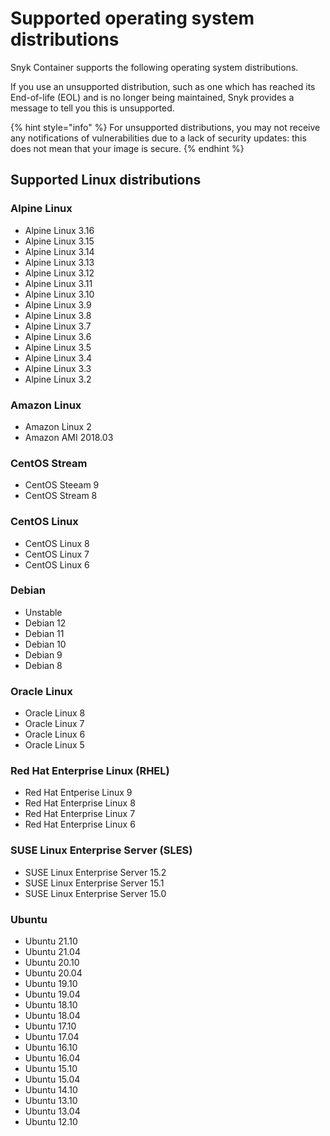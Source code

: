 # Supported operating system distributions

Snyk Container supports the following operating system distributions.

If you use an unsupported distribution, such as one which has reached its End-of-life (EOL) and is no longer being maintained, Snyk provides a message to tell you this is unsupported.

{% hint style="info" %}
For unsupported distributions, you may not receive any notifications of vulnerabilities due to a lack of security updates: this does not mean that your image is secure.
{% endhint %}

## Supported Linux distributions

### Alpine Linux

* Alpine Linux 3.16
* Alpine Linux 3.15
* Alpine Linux 3.14
* Alpine Linux 3.13
* Alpine Linux 3.12
* Alpine Linux 3.11
* Alpine Linux 3.10
* Alpine Linux 3.9
* Alpine Linux 3.8
* Alpine Linux 3.7
* Alpine Linux 3.6
* Alpine Linux 3.5
* Alpine Linux 3.4
* Alpine Linux 3.3
* Alpine Linux 3.2

### Amazon Linux

* Amazon Linux 2
* Amazon AMI 2018.03

### CentOS Stream

* CentOS Steeam 9
* CentOS Stream 8

### CentOS Linux

* CentOS Linux 8
* CentOS Linux 7
* CentOS Linux 6

### Debian

* Unstable
* Debian 12
* Debian 11
* Debian 10
* Debian 9
* Debian 8

### Oracle Linux

* Oracle Linux 8
* Oracle Linux 7
* Oracle Linux 6
* Oracle Linux 5

### Red Hat Enterprise Linux (RHEL)

* Red Hat Entperise Linux 9
* Red Hat Enterprise Linux 8
* Red Hat Enterprise Linux 7
* Red Hat Enterprise Linux 6

### SUSE Linux Enterprise Server (SLES)

* SUSE Linux Enterprise Server 15.2
* SUSE Linux Enterprise Server 15.1
* SUSE Linux Enterprise Server 15.0

### Ubuntu

* Ubuntu 21.10
* Ubuntu 21.04
* Ubuntu 20.10
* Ubuntu 20.04
* Ubuntu 19.10
* Ubuntu 19.04
* Ubuntu 18.10
* Ubuntu 18.04
* Ubuntu 17.10
* Ubuntu 17.04
* Ubuntu 16.10
* Ubuntu 16.04
* Ubuntu 15.10
* Ubuntu 15.04
* Ubuntu 14.10
* Ubuntu 13.10
* Ubuntu 13.04
* Ubuntu 12.10
